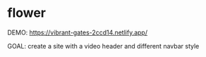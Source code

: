 # flower

DEMO: https://vibrant-gates-2ccd14.netlify.app/

GOAL: create a site with a video header and different navbar style
